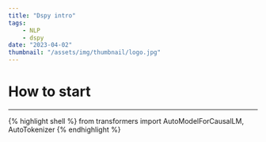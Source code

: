 ```yaml
---
title: "Dspy intro"
tags:
    - NLP
    - dspy
date: "2023-04-02"
thumbnail: "/assets/img/thumbnail/logo.jpg"
---
```


# How to start
---




{% highlight shell %}
from transformers import AutoModelForCausalLM, AutoTokenizer
{% endhighlight %}
